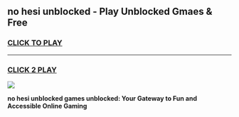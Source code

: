 
## no hesi unblocked - Play Unblocked Gmaes & Free
<h3>
<a href="https://news.freeplayer.one?title=no_hesi_unblocked&ref=23F">CLICK TO PLAY</a></h3>
<hr>

<h3>
<a href="https://news.freeplayer.one?title=no_hesi_unblocked&ref=23F">CLICK 2 PLAY</a>
  
</h3>

<a href="https://news.freeplayer.one?title=no_hesi_unblocked&ref=23F/"><img src="https://clearcache.store/games.png"></a>


**no hesi unblocked games unblocked: Your Gateway to Fun and Accessible Online Gaming**
